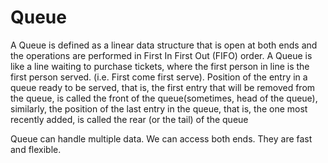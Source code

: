 # Queue

A Queue is defined as a linear data structure that is open at both ends and the operations are performed in First In First Out (FIFO) order. A Queue is like a line waiting to purchase tickets, where the first person in line is the first person served. (i.e. First come first serve). Position of the entry in a queue ready to be served, that is, the first entry that will be removed from the queue, is called the front of the queue(sometimes, head of the queue), similarly, the position of the last entry in the queue, that is, the one most recently added, is called the rear (or the tail) of the queue

Queue can handle multiple data. We can access both ends. They are fast and flexible.
